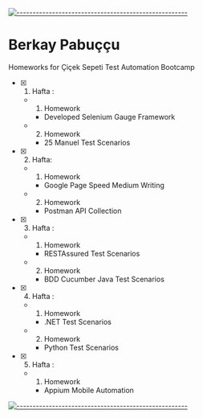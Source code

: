 [![-----------------------------------------------------](
https://raw.githubusercontent.com/andreasbm/readme/master/assets/lines/aqua.png)](https://github.com/berkaypab?tab=repositories)
<br/>

# Berkay Pabuççu

Homeworks for Çiçek Sepeti Test Automation Bootcamp

- [x] 1. Hafta :
  - 1. Homework
      - Developed Selenium Gauge Framework
  - 2. Homework
      - 25 Manuel Test Scenarios
      
- [x] 2. Hafta:
  - 1. Homework
      - Google Page Speed Medium Writing
  - 2. Homework
      - Postman API Collection

- [x] 3. Hafta :
  - 1. Homework
      - RESTAssured Test Scenarios
  - 2. Homework
      - BDD Cucumber Java Test Scenarios
  
  
- [x] 4. Hafta :
  - 1. Homework
      - .NET Test Scenarios
  - 2. Homework
      - Python Test Scenarios

- [x] 5. Hafta :
  - 1. Homework
      - Appium Mobile Automation


[![-----------------------------------------------------](
https://raw.githubusercontent.com/andreasbm/readme/master/assets/lines/aqua.png)](https://github.com/berkaypab?tab=repositories)
<br/>

